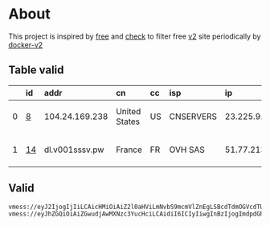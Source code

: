 
# About

This project is inspired by [free](https://github.com/freefq/free) and [check](https://github.com/yeahwu/check) to filter free [v2](https://github.com/v2fly/v2ray-core) site periodically by [docker-v2](https://hub.docker.com/r/v2ray/official)

    

## Table valid
|    | id                   | addr           | cn            | cc   | isp       | ip           | chatgpt          |
|---:|:---------------------|:---------------|:--------------|:-----|:----------|:-------------|:-----------------|
|  0 | [8](config/8.json)   | 104.24.169.238 | United States | US   | CNSERVERS | 23.225.9.234 | Yes (Region: US) |
|  1 | [14](config/14.json) | dl.v001sssv.pw | France        | FR   | OVH SAS   | 51.77.213.73 | Yes (Region: FR) |

## Valid
```
vmess://eyJ2IjogIjIiLCAicHMiOiAiZ2l0aHViLmNvbS9mcmVlZnEgLSBcdTdmOGVcdTU2ZmRDbG91ZEZsYXJlXHU1MTZjXHU1M2Y4Q0ROXHU4MjgyXHU3MGI5IDgiLCAiYWRkIjogIjEwNC4yNC4xNjkuMjM4IiwgInBvcnQiOiA0NDMsICJpZCI6ICIxYTI1ZGNlNC05ZDI3LTRlOGQtZTQ2ZS0xNjE5OWJlNTRmODEiLCAiYWlkIjogMCwgInNjeSI6ICJhdXRvIiwgIm5ldCI6ICJ3cyIsICJob3N0IjogInN0YXItb25lLmNmZCIsICJwYXRoIjogIi9wb3J0cy80NTMxNCIsICJ0bHMiOiAidGxzIn0=
vmess://eyJhZGQiOiAiZGwudjAwMXNzc3YucHciLCAidiI6ICIyIiwgInBzIjogImdpdGh1Yi5jb20vZnJlZWZxIC0gXHU3ZjhlXHU1NmZkQ2xvdWRGbGFyZVx1NTE2Y1x1NTNmOENETlx1ODI4Mlx1NzBiOSAxNCIsICJwb3J0IjogODAsICJpZCI6ICJhNGJiN2Y5My1jZWU2LTQzZDctYjJkZC1mYTljNzBiODgyMzMiLCAiYWlkIjogIjAiLCAibmV0IjogIndzIiwgInR5cGUiOiAiIiwgImhvc3QiOiAiZGwudjAwMXNzc3YucHciLCAicGF0aCI6ICIvIiwgInRscyI6ICIifQ==
```

